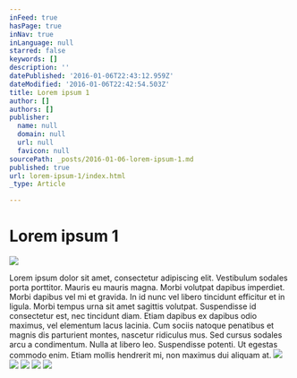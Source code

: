 ```yaml
---
inFeed: true
hasPage: true
inNav: true
inLanguage: null
starred: false
keywords: []
description: ''
datePublished: '2016-01-06T22:43:12.959Z'
dateModified: '2016-01-06T22:42:54.503Z'
title: Lorem ipsum 1
author: []
authors: []
publisher:
  name: null
  domain: null
  url: null
  favicon: null
sourcePath: _posts/2016-01-06-lorem-ipsum-1.md
published: true
url: lorem-ipsum-1/index.html
_type: Article

---
```

# Lorem ipsum 1
![](https://s3-us-west-2.amazonaws.com/the-grid-img/p/45eff2a8cb047eaa08028070fd1c974a6f89c0c6.jpg)

Lorem ipsum dolor sit amet, consectetur adipiscing elit. Vestibulum sodales porta porttitor. Mauris eu mauris magna. Morbi volutpat dapibus imperdiet. Morbi dapibus vel mi et gravida. In id nunc vel libero tincidunt efficitur et in ligula. Morbi tempus urna sit amet sagittis volutpat. Suspendisse id consectetur est, nec tincidunt diam. Etiam dapibus ex dapibus odio maximus, vel elementum lacus lacinia. Cum sociis natoque penatibus et magnis dis parturient montes, nascetur ridiculus mus. Sed cursus sodales arcu a condimentum. Nulla at libero leo. Suspendisse potenti. Ut egestas commodo enim. Etiam mollis hendrerit mi, non maximus dui aliquam at.
![](https://the-grid-user-content.s3-us-west-2.amazonaws.com/c3cdf5f7-30b5-411f-9283-1302edc28d8c.jpg)
![](https://the-grid-user-content.s3-us-west-2.amazonaws.com/a8895eb7-b8cb-4e31-9d5e-2ba289d91482.jpg)
![](https://the-grid-user-content.s3-us-west-2.amazonaws.com/c1974b7a-971d-4072-8c1c-65cf128d85bb.jpg)
![](https://the-grid-user-content.s3-us-west-2.amazonaws.com/932d7fb0-3e20-4a8a-89ce-bafd973e9c54.jpg)
![](https://the-grid-user-content.s3-us-west-2.amazonaws.com/00a32874-4757-4914-a64a-ef9f14b71a5f.jpg)